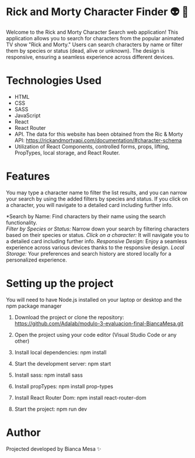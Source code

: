 # Rick and Morty Character Finder 👽 🌌

Welcome to the Rick and Morty Character Search web application! This application allows you to search for characters from the popular animated TV show "Rick and Morty." Users can search characters by name or filter them by species or status (dead, alive or unknown). The design is responsive, ensuring a seamless experience across different devices.


# Technologies Used
* HTML  
* CSS  
* SASS  
* JavaScript  
* React  
* React Router  
* API. The data for this website has been obtained from the Ric & Morty API:   https://rickandmortyapi.com/documentation/#character-schema
* Utilization of React Components, controlled forms, props, lifting, PropTypes, local storage, and React Router. 


# Features
You may type a character name to filter the list results, and you can narrow your search by using the added filters by species and status.
If you click on a character, you will navigate to a detailed card including further info.

*Search by Name: Find characters by their name using the search functionality.  
*Filter by Species or Status:* Narrow down your search by filtering characters based on their species or status.
*Click on a character:* It will navigate you to a detailed card including further info.
*Responsive Design:* Enjoy a seamless experience across various devices thanks to the responsive design.
*Local Storage:* Your preferences and search history are stored locally for a personalized experience.


# Setting up the project 
You will need to have Node.js installed on your laptop or desktop and the npm package manager 

1. Download the project or clone the repository: 
https://github.com/Adalab/modulo-3-evaluacion-final-BiancaMesa.git

2. Open the project using your code editor (Visual Studio Code or any other)

3. Install local dependencies:
 npm install

4. Start the development server: 
 npm start

5. Install sass:
npm install sass

6. Install propTypes:
npm install prop-types

7. Install React Router Dom: 
npm install react-router-dom

8. Start the project:
npm run dev 


# Author 
Projected developed by Bianca Mesa ✨